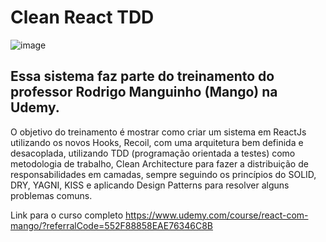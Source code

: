 # Clean React TDD

![image](https://user-images.githubusercontent.com/89309834/176257840-50193eb2-0e9e-4400-a17b-2d1946d8d417.png)

<h2>Essa sistema faz parte do treinamento do professor Rodrigo Manguinho (Mango) na Udemy.</h2>

O objetivo do treinamento é mostrar como criar um sistema em ReactJs utilizando os novos Hooks, Recoil, com uma arquitetura bem definida e desacoplada, utilizando TDD (programação orientada a testes) como metodologia de trabalho, Clean Architecture para fazer a distribuição de responsabilidades em camadas, sempre seguindo os princípios do SOLID, DRY, YAGNI, KISS e aplicando Design Patterns para resolver alguns problemas comuns.

Link para o curso completo https://www.udemy.com/course/react-com-mango/?referralCode=552F88858EAE76346C8B
